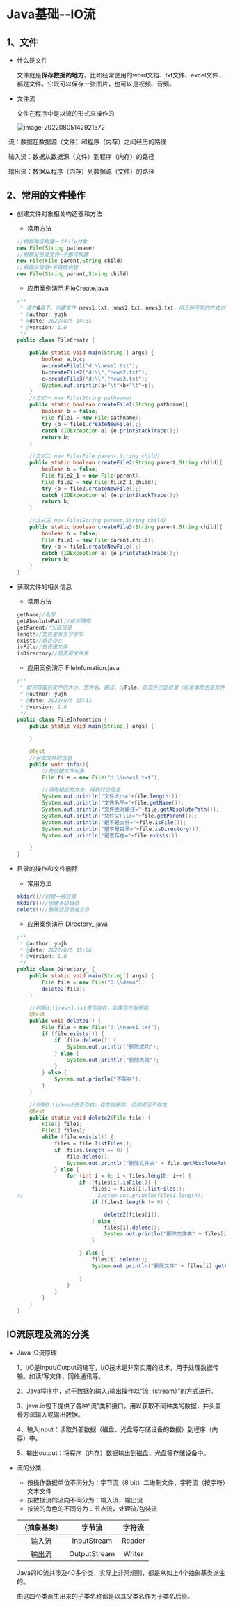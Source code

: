 # Java基础--IO流

## 1、文件

* 什么是文件

  文件就是**保存数据的地方**，比如经常使用的word文档、txt文件、excel文件...都是文件。它既可以保存一张图片，也可以是视频、音频。

* 文件流

  文件在程序中是以流的形式来操作的

  ![image-20220805142921572](Java基础--IO流.assets/image-20220805142921572.png)

​		流：数据在数据源（文件）和程序（内存）之间经历的路径

​		输入流：数据从数据源（文件）到程序（内存）的路径

​		输出流：数据从程序（内存）到数据源（文件）的路径

## 2、常用的文件操作

* 创建文件对象相关构造器和方法

  * 常用方法

  ```java
  //根据路径构建一个File对象
  new File(String pathname)
  //根据父目录文件+子路径构建
  new File(File parent,String child)
  //根据父目录+子路径构建
  new File(String parent,String child)
  ```

  * 应用案例演示 FileCreate.java

  ```java
  /**
   * 请在d盘下，创建文件 news1.txt、news2.txt、news3.txt，用三种不同的方式创建
   * @author: yujh
   * @date: 2022/8/5 14:35
   * @version: 1.0
   */
  public class FileCreate {
  
      public static void main(String[] args) {
          boolean a,b,c;
          a=createFile1("d:\\news1.txt");
          b=createFile2("d:\\","news2.txt");
          c=createFile3("d:\\","news3.txt");
          System.out.println(a+"\t"+b+"\t"+c);
      }
      //方式一 new File(String pathname)
      public static boolean createFile1(String pathname){
          boolean b = false;
          File file1 = new File(pathname);
          try {b = file1.createNewFile();} 
          catch (IOException e) {e.printStackTrace();}
          return b;
      }
  
      //方式二 new File(File parent,String child)
      public static boolean createFile2(String parent,String child){
          boolean b = false;
          File file2_1 = new File(parent);
          File file2 = new File(file2_1,child);
          try {b = file2.createNewFile();} 
          catch (IOException e) {e.printStackTrace();}
          return b;
      }
  
      //方式三 new File(String parent,String child)
      public static boolean createFile3(String parent,String child){
          boolean b = false;
          File file1 = new File(parent,child);
          try {b = file1.createNewFile();} 
          catch (IOException e) {e.printStackTrace();}
          return b;
      }
  }
  ```

* 获取文件的相关信息

  * 常用方法

  ```java
  getName//名字
  getAbsolutePath//绝对路径
  getParent//父级目录
  length//文件里有多少字节
  exists//是否存在
  isFile//是否是文件
  isDirectory//是否是文件夹
  ```

  * 应用案例演示 FileInfomation.java

  ```java
  /**
   * 如何获取到文件的大小、文件名、路径、父File、是文件还是目录（目录本质也是文件，一种特殊的文件），是否存在
   * @author: yujh
   * @date: 2022/8/5 15:11
   * @version: 1.0
   */
  public class FileInfomation {
      public static void main(String[] args) {
  
      }
  
      @Test
      //获取文件的信息
      public void info(){
          //先创建文件对象
          File file = new File("d:\\news1.txt");
  
          //调用相应的方法，得到对应信息
          System.out.println("文件大小="+file.length());
          System.out.println("文件名字="+file.getName());
          System.out.println("文件绝对路径="+file.getAbsolutePath());
          System.out.println("文件父File="+file.getParent());
          System.out.println("是不是文件="+file.isFile());
          System.out.println("是不是目录="+file.isDirectory());
          System.out.println("是否存在="+file.exists());
  
      }
  }
  ```

* 目录的操作和文件删除

  * 常用方法

  ```java
  mkdir()//创建一级目录
  mkdirs()//创建多级目录
  delete()//删除空目录或文件
  ```

  * 应用案例演示 Directory_.java

  ```java
  /**
   * @author: yujh
   * @date: 2022/8/5 15:26
   * @version: 1.0
   */
  public class Directory_ {
      public static void main(String[] args) {
          File file = new File("D:\\demo");
          delete2(file);
      }
  
      //判断d:\\news1.txt是否存在，如果存在就删除
      @Test
      public void delete1() {
          File file = new File("d:\\news1.txt");
          if (file.exists()) {
              if (file.delete()) {
                  System.out.println("删除成功");
              } else {
                  System.out.println("删除失败");
              }
          } else {
              System.out.println("不存在");
          }
      }
  
      //判断D:\\demo2是否存在，存在就删除，否则提示不存在
      @Test
      public static void delete2(File file) {
          File[] files;
          File[] files1;
          while (file.exists()) {
              files = file.listFiles();
              if (files.length == 0) {
                  file.delete();
                  System.out.println("删除文件夹" + file.getAbsolutePath());
              } else {
                  for (int i = 0; i < files.length; i++) {
                      if (!files[i].isFile()) {
                          files1 = files[i].listFiles();
  //                        System.out.println(files1.length);
                          if (files1.length != 0) {
  
                              delete2(files[i]);
                          } else {
                              files[i].delete();
                              System.out.println("删除文件夹" + files[i].getAbsolutePath());
                          }
  
                      } else {
                          files[i].delete();
                          System.out.println("删除文件" + files[i].getAbsolutePath());
  
                      }
                  }
              }
          }
      }
  }
  ```

## IO流原理及流的分类

* Java IO流原理

  1、I/O是Input/Output的缩写，I/O技术是非常实用的技术，用于处理数据传输。如读/写文件，网络通讯等。

  2、Java程序中，对于数据的输入/输出操作以“流（stream）”的方式进行。

  3、java.io包下提供了各种“流”类和接口，用以获取不同种类的数据，并头盖骨方法输入或输出数据。

  4、输入input：读取外部数据（磁盘、光盘等存储设备的数据）到程序（内存）中。

  5、输出output：将程序（内存）数据输出到磁盘、光盘等存储设备中。

* 流的分类

  * 按操作数据单位不同分为：字节流（8 bit）二进制文件，字符流（按字符）文本文件
  * 按数据流的流向不同分为：输入流，输出流
  * 按流的角色的不同分为：节点流，处理流/包装流

  | （抽象基类） |    字节流    | 字符流 |
  | :----------: | :----------: | :----: |
  |    输入流    | InputStream  | Reader |
  |    输出流    | OutputStream | Writer |

  Java的IO流共涉及40多个类，实际上非常规则，都是从如上4个抽象基类派生的。

  由这四个类派生出来的子类名称都是以其父类名作为子类名后缀。